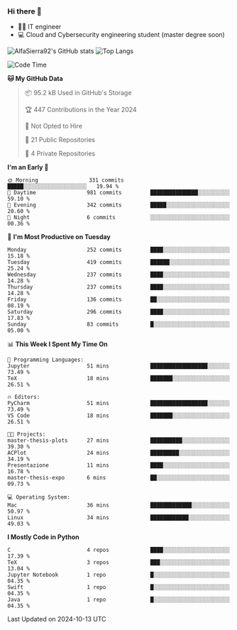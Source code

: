 ### Hi there 👋
- 👨‍💻 IT engineer
- 💻 Cloud and Cybersecurity engineering student (master degree soon)


![AlfaSierra92's GitHub stats](https://github-readme-stats.vercel.app/api?username=AlfaSierra92&theme=nord)
![Top Langs](https://github-readme-stats.vercel.app/api/top-langs/?username=AlfaSierra92&theme=nord&layout=compact)

<!--START_SECTION:waka-->
![Code Time](http://img.shields.io/badge/Code%20Time-199%20hrs%2031%20mins-blue)

**🐱 My GitHub Data** 

> 📦 95.2 kB Used in GitHub's Storage 
 > 
> 🏆 447 Contributions in the Year 2024
 > 
> 🚫 Not Opted to Hire
 > 
> 📜 21 Public Repositories 
 > 
> 🔑 4 Private Repositories 
 > 
**I'm an Early 🐤** 

```text
🌞 Morning                331 commits         █████░░░░░░░░░░░░░░░░░░░░   19.94 % 
🌆 Daytime                981 commits         ███████████████░░░░░░░░░░   59.10 % 
🌃 Evening                342 commits         █████░░░░░░░░░░░░░░░░░░░░   20.60 % 
🌙 Night                  6 commits           ░░░░░░░░░░░░░░░░░░░░░░░░░   00.36 % 
```
📅 **I'm Most Productive on Tuesday** 

```text
Monday                   252 commits         ████░░░░░░░░░░░░░░░░░░░░░   15.18 % 
Tuesday                  419 commits         ██████░░░░░░░░░░░░░░░░░░░   25.24 % 
Wednesday                237 commits         ████░░░░░░░░░░░░░░░░░░░░░   14.28 % 
Thursday                 237 commits         ████░░░░░░░░░░░░░░░░░░░░░   14.28 % 
Friday                   136 commits         ██░░░░░░░░░░░░░░░░░░░░░░░   08.19 % 
Saturday                 296 commits         ████░░░░░░░░░░░░░░░░░░░░░   17.83 % 
Sunday                   83 commits          █░░░░░░░░░░░░░░░░░░░░░░░░   05.00 % 
```


📊 **This Week I Spent My Time On** 

```text
💬 Programming Languages: 
Jupyter                  51 mins             ██████████████████░░░░░░░   73.49 % 
TeX                      18 mins             ███████░░░░░░░░░░░░░░░░░░   26.51 % 

🔥 Editors: 
PyCharm                  51 mins             ██████████████████░░░░░░░   73.49 % 
VS Code                  18 mins             ███████░░░░░░░░░░░░░░░░░░   26.51 % 

🐱‍💻 Projects: 
master-thesis-plots      27 mins             ██████████░░░░░░░░░░░░░░░   39.30 % 
ACPlot                   24 mins             █████████░░░░░░░░░░░░░░░░   34.19 % 
Presentazione            11 mins             ████░░░░░░░░░░░░░░░░░░░░░   16.78 % 
master-thesis-expo       6 mins              ██░░░░░░░░░░░░░░░░░░░░░░░   09.73 % 

💻 Operating System: 
Mac                      36 mins             █████████████░░░░░░░░░░░░   50.97 % 
Linux                    34 mins             ████████████░░░░░░░░░░░░░   49.03 % 
```

**I Mostly Code in Python** 

```text
C                        4 repos             ████░░░░░░░░░░░░░░░░░░░░░   17.39 % 
TeX                      3 repos             ███░░░░░░░░░░░░░░░░░░░░░░   13.04 % 
Jupyter Notebook         1 repo              █░░░░░░░░░░░░░░░░░░░░░░░░   04.35 % 
Swift                    1 repo              █░░░░░░░░░░░░░░░░░░░░░░░░   04.35 % 
Java                     1 repo              █░░░░░░░░░░░░░░░░░░░░░░░░   04.35 % 
```




 Last Updated on 2024-10-13 UTC
<!--END_SECTION:waka-->

<!--
**AlfaSierra92/AlfaSierra92** is a ✨ _special_ ✨ repository because its `README.md` (this file) appears on your GitHub profile.

Here are some ideas to get you started:

- 🔭 I’m currently working on ...
- 🌱 I’m currently learning ...
- 👯 I’m looking to collaborate on ...
- 🤔 I’m looking for help with ...
- 💬 Ask me about ...
- 📫 How to reach me: ...
- 😄 Pronouns: ...
- ⚡ Fun fact: ...
-->
